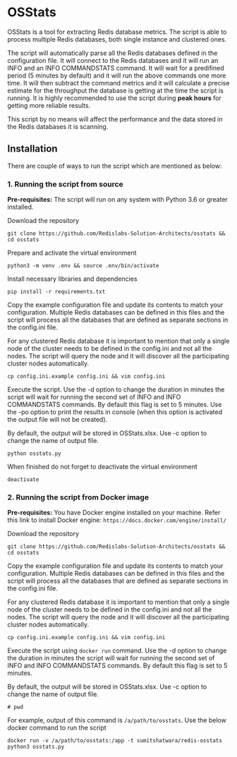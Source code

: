 # OSStats

OSStats is a tool for extracting Redis database metrics. The script is able to process multiple Redis databases, both single instance and clustered ones. 

The script will automatically parse all the Redis databases defined in the configuration file. It will connect to the Redis databases and it will run an INFO and an INFO COMMANDSTATS command. It will wait for a predifined period (5 minutes by default) and it will run the above commands one more time. It will then subtract the command metrics and it will calculate a precise estimate for the throughput the database is getting at the time the script is running. It is highly recommended to use the script during **peak hours** for getting more reliable results. 

This script by no means will affect the performance and the data stored in the Redis databases it is scanning.


## Installation

There are couple of ways to run the script which are mentioned as below:

### 1. Running the script from source

**Pre-requisites:** The script will run on any system with Python 3.6 or greater installed. 

Download the repository

```
git clone https://github.com/Redislabs-Solution-Architects/osstats && cd osstats
```

Prepare and activate the virtual environment

```
python3 -m venv .env && source .env/bin/activate
```

Install necessary libraries and dependencies

```
pip install -r requirements.txt
```

Copy the example configuration file and update its contents to match your configuration. Multiple Redis databases can be defined in this files and the script will process all the databases that are defined as separate sections in the config.ini file.

For any clustered Redis database it is important to mention that only a single node of the cluster needs to be defined in the config.ini and not all the nodes. The script will query the node and it will discover all the participating cluster nodes automatically.

```
cp config.ini.example config.ini && vim config.ini
```

Execute the script. Use the -d option to change the duration in minutes the script will wait for running the second set of INFO and INFO COMMANDSTATS commands. By default this flag is set to 5 minutes.
Use the -po option to print the results in console (when this option is activated the output file will not be created).

By default, the output will be stored in OSStats.xlsx. Use -c option to change the name of output file.

```
python osstats.py
```

When finished do not forget to deactivate the virtual environment

```
deactivate
```


### 2. Running the script from Docker image

**Pre-requisites:** You have Docker engine installed on your machine. Refer this link to install Docker engine: `https://docs.docker.com/engine/install/`


Download the repository

```
git clone https://github.com/Redislabs-Solution-Architects/osstats && cd osstats
```

Copy the example configuration file and update its contents to match your configuration. Multiple Redis databases can be defined in this files and the script will process all the databases that are defined as separate sections in the config.ini file.

For any clustered Redis database it is important to mention that only a single node of the cluster needs to be defined in the config.ini and not all the nodes. The script will query the node and it will discover all the participating cluster nodes automatically.

```
cp config.ini.example config.ini && vim config.ini
```

Execute the script using `docker run` command. Use the -d option to change the duration in minutes the script will wait for running the second set of INFO and INFO COMMANDSTATS commands. By default this flag is set to 5 minutes.

By default, the output will be stored in OSStats.xlsx. Use -c option to change the name of output file.

```
# pwd
```
For example, output of this command is `/a/path/to/osstats`. Use the below docker command to run the script

```
docker run -v /a/path/to/osstats:/app -t sumitshatwara/redis-osstats python3 osstats.py
```


